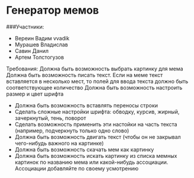 # Генератор мемов

###Участники:
- Вереин Вадим vvadik
- Мурашев Владислав
- Савин Данил
- Артем Толстогузов

Требования:
Должна быть возможность выбрать картинку для мема
Должна быть возможность писать текст. 
Если на меме текст вставляется в несколько мест, то полей для ввода текста должно быть соответствующее количество
Должна быть возможность настроить размер и цвет шрифта
* Должна быть возможность вставлять переносы строки
* Сделать сложные настройки шрифта: обводку, курсив, жирный, зачеркнутый, тень, поворот
* Сделать возможность применить эти настойки на часть текста (например, подчеркнуть только одно слово)
* Должна быть возможность двигать текст (чтобы он не закрывал чего-нибудь важного на картинке)
* Должна быть возможность скачать мем как картинку
* Должна быть возможность искать картинку из списка мемных картинок по названию мема или какой-нибудь ассоциации. Ассоциации добавляйте по своему усмотрению
